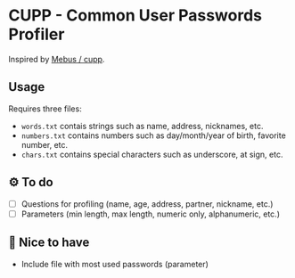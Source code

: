 # CUPP - Common User Passwords Profiler
Inspired by  [Mebus / cupp](https://github.com/Mebus/cupp).

## Usage
Requires three files:
- `words.txt` contais strings such as name, address, nicknames, etc.
- `numbers.txt` contains numbers such as day/month/year of birth, favorite number, etc.
- `chars.txt` contains special characters such as underscore, at sign, etc.

## ⚙️ To do
- [ ] Questions for profiling (name, age, address, partner, nickname, etc.) 
- [ ] Parameters (min length, max length, numeric only, alphanumeric, etc.)

## 🎀 Nice to have
- Include file with most used passwords (parameter)
